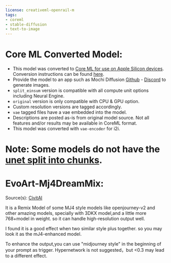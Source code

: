 ```yaml
---
license: creativeml-openrail-m
tags:
- coreml
- stable-diffusion
- text-to-image
---
```

# Core ML Converted Model:

  - This model was converted to [Core ML for use on Apple Silicon devices](https://github.com/apple/ml-stable-diffusion). Conversion instructions can be found [here](https://github.com/godly-devotion/MochiDiffusion/wiki/How-to-convert-ckpt-or-safetensors-files-to-Core-ML).<br>
  - Provide the model to an app such as Mochi Diffusion [Github](https://github.com/godly-devotion/MochiDiffusion) - [Discord](https://discord.gg/x2kartzxGv) to generate images.<br>
  - `split_einsum` version is compatible with all compute unit options including Neural Engine.<br>
  - `original` version is only compatible with CPU & GPU option.<br>
  - Custom resolution versions are tagged accordingly.<br>
  - `vae` tagged files have a vae embedded into the model.<br>
  - Descriptions are posted as-is from original model source. Not all features and/or results may be available in CoreML format.<br>
  - This model was converted with `vae-encoder` for i2i.
  
# Note: Some models do not have the [unet split into chunks](https://github.com/apple/ml-stable-diffusion#-converting-models-to-core-ml).

# EvoArt-Mj4DreamMix:
Source(s): [CivitAI](https://civitai.com/models/4042/evoart-mj4dreammix)

It is a Remix Model of some MJ4 style models like openjourney-v2 and other amazing models, specially with 3DKX model,and a little more 768+model in weight. so it can handle high-resolution output well.

I found it is a good effect when two similar style plus together. so you may look it as the mJ4-enhanced model.

To enhance the output,you can use "midjourney style" in the beginning of your prompt as trigger. Hypernetwork is not suggested，but <0.3 may lead to a different effect.